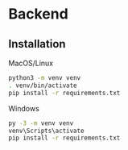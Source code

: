 # Backend

## Installation 

MacOS/Linux
```bash
python3 -m venv venv
. venv/bin/activate
pip install -r requirements.txt
```

Windows
```bash
py -3 -m venv venv
venv\Scripts\activate
pip install -r requirements.txt
```
